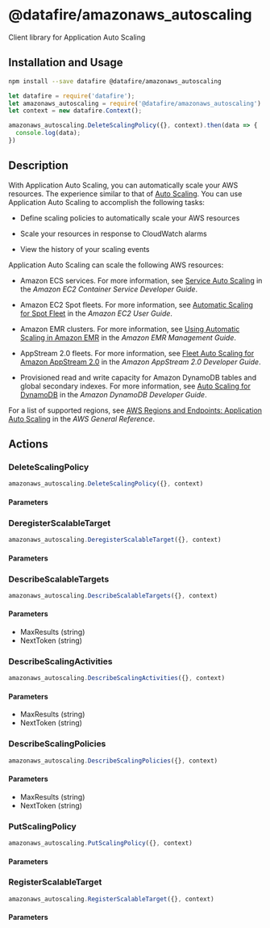 # @datafire/amazonaws_autoscaling

Client library for Application Auto Scaling

## Installation and Usage
```bash
npm install --save datafire @datafire/amazonaws_autoscaling
```

```js
let datafire = require('datafire');
let amazonaws_autoscaling = require('@datafire/amazonaws_autoscaling').actions;
let context = new datafire.Context();

amazonaws_autoscaling.DeleteScalingPolicy({}, context).then(data => {
  console.log(data);
})
```

## Description
<p>With Application Auto Scaling, you can automatically scale your AWS resources. The experience similar to that of <a href="https://aws.amazon.com/autoscaling/">Auto Scaling</a>. You can use Application Auto Scaling to accomplish the following tasks:</p> <ul> <li> <p>Define scaling policies to automatically scale your AWS resources</p> </li> <li> <p>Scale your resources in response to CloudWatch alarms</p> </li> <li> <p>View the history of your scaling events</p> </li> </ul> <p>Application Auto Scaling can scale the following AWS resources:</p> <ul> <li> <p>Amazon ECS services. For more information, see <a href="http://docs.aws.amazon.com/AmazonECS/latest/developerguide/service-auto-scaling.html">Service Auto Scaling</a> in the <i>Amazon EC2 Container Service Developer Guide</i>.</p> </li> <li> <p>Amazon EC2 Spot fleets. For more information, see <a href="http://docs.aws.amazon.com/AWSEC2/latest/UserGuide/fleet-auto-scaling.html">Automatic Scaling for Spot Fleet</a> in the <i>Amazon EC2 User Guide</i>.</p> </li> <li> <p>Amazon EMR clusters. For more information, see <a href="http://docs.aws.amazon.com/ElasticMapReduce/latest/ManagementGuide/emr-automatic-scaling.html">Using Automatic Scaling in Amazon EMR</a> in the <i>Amazon EMR Management Guide</i>.</p> </li> <li> <p>AppStream 2.0 fleets. For more information, see <a href="http://docs.aws.amazon.com/appstream2/latest/developerguide/autoscaling.html">Fleet Auto Scaling for Amazon AppStream 2.0</a> in the <i>Amazon AppStream 2.0 Developer Guide</i>.</p> </li> <li> <p>Provisioned read and write capacity for Amazon DynamoDB tables and global secondary indexes. For more information, see <a href="http://docs.aws.amazon.com/amazondynamodb/latest/developerguide/TargetTracking.html">Auto Scaling for DynamoDB</a> in the <i>Amazon DynamoDB Developer Guide</i>.</p> </li> </ul> <p>For a list of supported regions, see <a href="http://docs.aws.amazon.com/general/latest/gr/rande.html#as-app_region">AWS Regions and Endpoints: Application Auto Scaling</a> in the <i>AWS General Reference</i>.</p>

## Actions
### DeleteScalingPolicy



```js
amazonaws_autoscaling.DeleteScalingPolicy({}, context)
```

#### Parameters

### DeregisterScalableTarget



```js
amazonaws_autoscaling.DeregisterScalableTarget({}, context)
```

#### Parameters

### DescribeScalableTargets



```js
amazonaws_autoscaling.DescribeScalableTargets({}, context)
```

#### Parameters
* MaxResults (string)
* NextToken (string)

### DescribeScalingActivities



```js
amazonaws_autoscaling.DescribeScalingActivities({}, context)
```

#### Parameters
* MaxResults (string)
* NextToken (string)

### DescribeScalingPolicies



```js
amazonaws_autoscaling.DescribeScalingPolicies({}, context)
```

#### Parameters
* MaxResults (string)
* NextToken (string)

### PutScalingPolicy



```js
amazonaws_autoscaling.PutScalingPolicy({}, context)
```

#### Parameters

### RegisterScalableTarget



```js
amazonaws_autoscaling.RegisterScalableTarget({}, context)
```

#### Parameters

